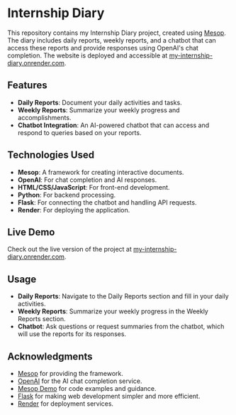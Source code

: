 # Internship Diary

This repository contains my Internship Diary project, created using [Mesop](https://google.github.io/mesop/). The diary includes daily reports, weekly reports, and a chatbot that can access these reports and provide responses using OpenAI's chat completion. The website is deployed and accessible at [my-internship-diary.onrender.com](https://my-internship-diary.onrender.com).

## Features

- **Daily Reports**: Document your daily activities and tasks.
- **Weekly Reports**: Summarize your weekly progress and accomplishments.
- **Chatbot Integration**: An AI-powered chatbot that can access and respond to queries based on your reports.

## Technologies Used

- **Mesop**: A framework for creating interactive documents.
- **OpenAI**: For chat completion and AI responses.
- **HTML/CSS/JavaScript**: For front-end development.
- **Python**: For backend processing.
- **Flask**: For connecting the chatbot and handling API requests.
- **Render**: For deploying the application.

## Live Demo

Check out the live version of the project at [my-internship-diary.onrender.com](https://my-internship-diary.onrender.com).

## Usage

- **Daily Reports**: Navigate to the Daily Reports section and fill in your daily activities.
- **Weekly Reports**: Summarize your weekly progress in the Weekly Reports section.
- **Chatbot**: Ask questions or request summaries from the chatbot, which will use the reports for its responses.

## Acknowledgments

- [Mesop](https://google.github.io/mesop/) for providing the framework.
- [OpenAI](https://openai.com/) for the AI chat completion service.
- [Mesop Demo](https://github.com/google/mesop) for code examples and guidance.
- [Flask](https://flask.palletsprojects.com/) for making web development simpler and more efficient.
- [Render](https://render.com/) for deployment services.
